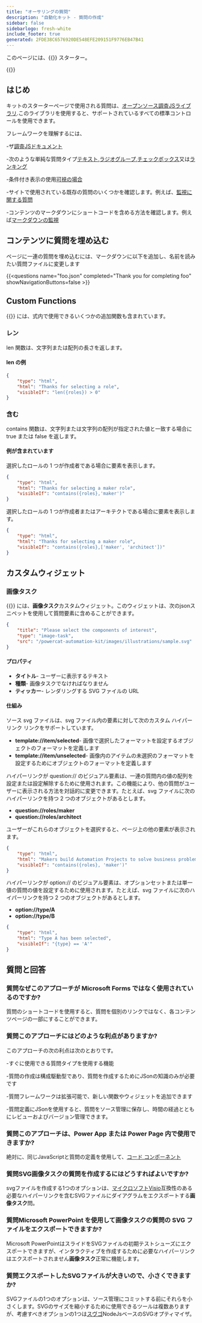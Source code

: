 ```yaml
---
title: "オーサリングの質問"
description: "自動化キット - 質問の作成"
sidebar: false
sidebarlogo: fresh-white
include_footer: true
generated: 2FDE38C6576920DE548EFE209151F9776EB47B41
---
```


このページには、{{<product-name>}} スターター。

{{<toc>}}

## はじめ

キットのスターターページで使用される質問は、[オープンソース調査JSライブラリ](https://github.com/surveyjs/survey-library).このライブラリを使用すると、サポートされているすべての標準コントロールを使用できます。

フレームワークを理解するには、

-ザ[調査JSドキュメント](https://surveyjs.io/form-library/documentation/overview)

-次のような単純な質問タイプ[テキスト](https://surveyjs.io/form-library/examples/questiontype-text/reactjs),[ラジオグループ](https://surveyjs.io/form-library/examples/questiontype-radiogroup/reactjs),[チェックボックス](https://surveyjs.io/form-library/examples/questiontype-checkbox/reactjs)又は[ランキング](https://surveyjs.io/form-library/examples/questiontype-ranking/reactjs)

-条件付き表示の使用[可視の場合](https://surveyjs.io/form-library/examples/condition-kids/reactjs)

-サイトで使用されている既存の質問のいくつかを確認します。例えば、[監視に関する質問](https://github.com/microsoft/powercat-automation-kit/blob/gh-pages/site/content/monitoring.json)

-コンテンツのマークダウンにショートコードを含める方法を確認します。例えば[マークダウンの監視](https://raw.githubusercontent.com/microsoft/powercat-automation-kit/gh-pages/site/content/monitoring-compare.md)

## コンテンツに質問を埋め込む

ページに一連の質問を埋め込むには、マークダウンに以下を追加し、名前を読みたい質問ファイルに変更します

{{\<questions name="foo.json" completed="Thank you for completing foo" showNavigationButtons=false \>}}

## Custom Functions

{{<product-name>}} には、式内で使用できるいくつかの追加関数も含まれています。

### レン

len 関数は、文字列または配列の長さを返します。

#### len の例

```json
{
    "type": "html",
    "html": "Thanks for selecting a role",
    "visibleIf": "len({roles}) > 0"
}
```

### 含む

contains 関数は、文字列または文字列の配列が指定された値と一致する場合に true または false を返します。

#### 例が含まれています

選択したロールの 1 つが作成者である場合に要素を表示します。

```json
{
    "type": "html",
    "html": "Thanks for selecting a maker role",
    "visibleIf": "contains({roles},'maker')"
}
```

選択したロールの 1 つが作成者またはアーキテクトである場合に要素を表示します。

```json
{
    "type": "html",
    "html": "Thanks for selecting a maker role",
    "visibleIf": "contains({roles},['maker', 'architect'])"
}
```

## カスタムウィジェット

### 画像タスク

{{<product-name>}} には、**画像タスク**カスタムウィジェット。このウィジェットは、次のjsonスニペットを使用して質問要素に含めることができます。

```json
{
    "title": "Please select the components of interest",
    "type": "image-task",
    "src": "/powercat-automation-kit/images/illustrations/sample.svg"
}
```

#### プロパティ

- **タイトル**- ユーザーに表示するテキスト
- **種類**- 画像タスクでなければなりません
- **ティッカー**- レンダリングする SVG ファイルの URL

#### 仕組み

ソース svg ファイルは、svg ファイル内の要素に対して次のカスタム ハイパーリンク リンクをサポートしています。

- **template://item/selected**- 画像で選択したフォーマットを設定するオブジェクトのフォーマットを定義します
- **template://item/unselected**- 画像内のアイテムの未選択のフォーマットを設定するためにオブジェクトのフォーマットを定義します

ハイパーリンクが question:// のビジュアル要素は、一連の質問内の値の配列を設定または設定解除するために使用されます。この機能により、他の質問がユーザーに表示される方法を対話的に変更できます。たとえば、svg ファイルに次のハイパーリンクを持つ 2 つのオブジェクトがあるとします。

- **question://roles/maker**
- **question://roles/architect**

ユーザーがこれらのオブジェクトを選択すると、ページ上の他の要素が表示されます。

```json
{
    "type": "html",
    "html": "Makers build Automation Projects to solve business problems",
    "visibleIf": "contains({roles}, 'maker')"
}
```

ハイパーリンクが option:// のビジュアル要素は、オプションセットまたは単一値の質問の値を設定するために使用されます。たとえば、svg ファイルに次のハイパーリンクを持つ 2 つのオブジェクトがあるとします。

- **option://type/A**
- **option://type/B**

```json
{
    "type": "html",
    "html": "Type A has been selected",
    "visibleIf": "{type} == 'A'"
}
```

## 質問と回答

### **質問**なぜこのアプローチが Microsoft Forms ではなく使用されているのですか?

質問のショートコードを使用すると、質問を個別のリンクではなく、各コンテンツページの一部にすることができます。

### **質問**このアプローチにはどのような利点がありますか?

このアプローチの次の利点は次のとおりです。

-すぐに使用できる質問タイプを使用する機能

-質問の作成は構成駆動型であり、質問を作成するためにJSonの知識のみが必要です

-質問フレームワークは拡張可能で、新しい関数やウィジェットを追加できます

-質問定義にJSonを使用すると、質問をソース管理に保存し、時間の経過とともにレビューおよびバージョン管理できます。

### **質問**このアプローチは、Power App または Power Page 内で使用できますか?

絶対に、同じJavaScriptと質問の定義を使用して、[コード コンポーネント](https://learn.microsoft.com/power-apps/developer/component-framework/custom-controls-overview)

### **質問**SVG画像タスクの質問を作成するにはどうすればよいですか?

svgファイルを作成する1つのオプションは、[マイクロソフトVisio](https://www.microsoft.com/microsoft-365/visio/)互換性のある必要なハイパーリンクを含むSVGファイルにダイアグラムをエクスポートする**画像タスク**問。

### **質問**Microsoft PowerPoint を使用して画像タスクの質問の SVG ファイルをエクスポートできますか?

Microsoft PowerPointはスライドをSVGファイルの初期テストシューズにエクスポートできますが、インタラクティブを作成するために必要なハイパーリンクはエクスポートされません**画像タスク**正常に機能します。

### **質問**エクスポートしたSVGファイルが大きいので、小さくできますか?

SVGファイルの1つのオプションは、ソース管理にコミットする前にそれらを小さくします。SVGのサイズを縮小するために使用できるツールは複数ありますが、考慮すべきオプションの1つは[スヴゴ](https://github.com/svg/svgo)NodeJsベースのSVGオプティマイザ。
